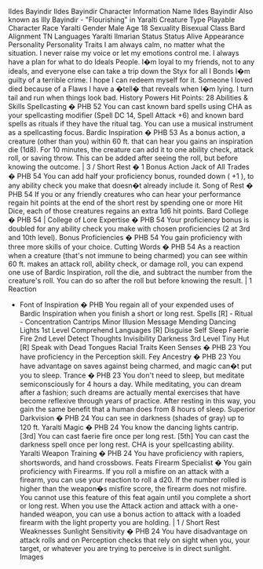 Ildes Bayindir  Ildes Bayindir 
Character Information 
Name 
Ildes Bayindir 
Also known as 
Illy
Bayindir - "Flourishing" in Yaralti 
Creature Type 
Playable Character 
Race 
Yaralti 
Gender 
Male 
Age 
18 
Sexuality 
Bisexual 
Class 
Bard 
Alignment 
TN 
Languages 
Yaralti
Ilmarian 
Status 
Status 
Alive 
Appearance
Personality 
Personality Traits
I am always calm, no matter what the situation. I never raise my voice or let my emotions control me. I always have a plan for what to do 
Ideals
People. I�m loyal to my friends, not to any ideals, and everyone else can take a trip down the Styx for all I 
Bonds
I�m guilty of a terrible crime. I hope I can redeem myself for it. Someone I loved died because of a 
Flaws
I have a �tell� that reveals when I�m lying. I turn tail and run when things look bad.
History
Powers
Hit Points: 28 
Abilities & Skills
Spellcasting � PHB 52
You can cast known bard spells using CHA as your spellcasting modifier (Spell DC 14, Spell Attack +6) and known bard spells as rituals if they have the ritual tag. You can use a musical instrument as a spellcasting focus.
Bardic Inspiration � PHB 53 
As a bonus action, a creature (other than you) within 60 ft. that can hear you gains an inspiration die (1d8). For 10 minutes, the creature can add it to one ability check, attack roll, or saving throw. This can be added after seeing the roll, but before knowing the outcome. | 3 / Short Rest � 1 Bonus Action
Jack of All Trades � PHB 54
You can add half your proficiency bonus, rounded down ( +1 ), to any ability check you make that doesn�t already include it.
Song of Rest � PHB 54
If you or any friendly creatures who can hear your performance regain hit points at the end of the short rest by spending one or more Hit Dice, each of those creatures regains an extra 1d6 hit points.
Bard College � PHB 54 
| College of Lore
Expertise � PHB 54 
Your proficiency bonus is doubled for any ability check you make with chosen proficiencies (2 at 3rd and 10th level).
Bonus Proficiencies � PHB 54 
You gain proficiency with three more skills of your choice.
Cutting Words � PHB 54 
As a reaction when a creature (that's not immune to being charmed) you can see within 60 ft. makes an attack roll, ability check, or damage roll, you can expend one use of Bardic Inspiration, roll the die, and subtract the number from the creature's roll. You can do so after the roll but before knowing the result. | 1 Reaction
* Font of Inspiration � PHB 
You regain all of your expended uses of Bardic Inspiration when you finish a short or long rest. 
Spells
[R] - Ritual
<C> - Concentration
Cantrips
Minor Illusion
Message
Mending
Dancing Lights <C> 
1st Level
Comprehend Languages [R]
Disguise Self
Sleep
Faerie Fire <C> 
2nd Level
Detect Thoughts <C>
Invisibility <C>
Darkness <C> 
3rd Level
Tiny Hut [R]
Speak with Dead
Tongues 
Racial Traits
Keen Senses � PHB 23 
You have proficiency in the Perception skill.
Fey Ancestry � PHB 23 
You have advantage on saves against being charmed, and magic can�t put you to sleep.
Trance � PHB 23 
You don't need to sleep, but meditate semiconsciously for 4 hours a day. While meditating, you can dream after a fashion; such dreams are actually mental exercises that have become reflexive through years of practice. After resting in this way, you gain the same benefit that a human does from 8 hours of sleep.
Superior Darkvision � PHB 24 
You can see in darkness (shades of gray) up to 120 ft.
Yaralti Magic � PHB 24
You know the dancing lights cantrip. [3rd] You can cast faerie fire once per long rest. [5th] You can cast the darkness spell once per long rest. CHA is your spellcasting ability.
Yaralti Weapon Training � PHB 24
You have proficiency with rapiers, shortswords, and hand crossbows. 
Feats
Firearm Specialist �
You gain proficiency with Firearms. If you roll a misfire on an attack with a firearm, you can use your reaction to roll a d20. If the number rolled is higher than the weapon�s misfire score, the firearm does not misfire. You cannot use this feature of this feat again until you complete a short or long rest. When you use the Attack action and attack with a one-handed weapon, you can use a bonus action to attack with a loaded firearm with the light property you are holding. | 1 / Short Rest 
Weaknesses
Sunlight Sensitivity � PHB 24 
You have disadvantage on attack rolls and on Perception checks that rely on sight when you, your target, or whatever you are trying to perceive is in direct sunlight. 
Images


 
 
 
 
 
 
 